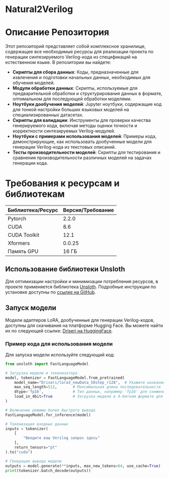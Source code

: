 # Natural2Verilog
# Описание Репозитория

Этот репозиторий представляет собой комплексное хранилище, содержащее все необходимые ресурсы для реализации проекта по генерации синтезируемого Verilog-кода из спецификаций на естественном языке. В репозитории вы найдете:

- **Скрипты для сбора данных**: Коды, предназначенные для извлечения и подготовки начальных данных, необходимых для обучения моделей.
- **Модули обработки данных**: Скрипты, используемые для предварительной обработки и структурирования данных в формате, оптимальном для последующей обработки моделями.
- **Ноутбуки дообучения моделей**: Jupyter ноутбуки, содержащие код для тонкой настройки больших языковых моделей на специализированных датасетах.
- **Скрипты для валидации**: Инструменты для проверки качества генерируемого кода, включая методы оценки точности и корректности синтезируемых Verilog-модулей.
- **Ноутбуки с примерами использования моделей**: Примеры кода, демонстрирующие, как использовать дообученные модели для генерации Verilog-кода из текстовых описаний.
- **Тесты производительности моделей**: Скрипты для тестирования и сравнения производительности различных моделей на задачах генерации кода.

# Требования к ресурсам и библиотекам

| Библиотека/Ресурс   | Версия/Требование  |
|---------------------|-------------------|
| Pytorch             | 2.2.0             |
| CUDA                | 8.6               |
| CUDA Toolkit        | 12.1              |
| Xformers            | 0.0.25            |
| Память GPU          | 16 ГБ             |

## Использование библиотеки Unsloth

Для оптимизации настройки и минимизации потребления ресурсов, в проекте применяется библиотека [Unsloth](https://github.com/unslothai/unsloth). Подробные инструкции по установке доступны по [ссылке на GitHub](https://github.com/unslothai/unsloth).

## Запуск модели

Модели адаптеров LoRA, дообученные для генерации Verilog-кодов, доступны для скачивания на платформе Hugging Face. Вы можете найти их по следующей ссылке: [Driseri на HuggingFace](https://huggingface.co/Driseri).

### Пример кода для использования модели

Для запуска модели используйте следующий код:

```python
from unsloth import FastLanguageModel

# Загрузка модели и токенизатора
model, tokenizer = FastLanguageModel.from_pretrained(
    model_name="Driseri/lora3_newData_50step_r128",  # Укажите название вашей модели
    max_seq_length=512,       # Максимальная длина последовательности
    dtype='fp16',             # Тип данных, например 'fp16' для снижения потребления памяти
    load_in_4bit=True         # Загрузка модели в 4-битном формате для уменьшения потребления памяти
)

# Включение режима более быстрого вывода
FastLanguageModel.for_inference(model)

# Токенизация входных данных
inputs = tokenizer(
    [
        "Введите ваш Verilog запрос здесь"
    ], 
    return_tensors="pt"
).to("cuda")

# Генерация вывода модели
outputs = model.generate(**inputs, max_new_tokens=64, use_cache=True)
print(tokenizer.batch_decode(outputs))
